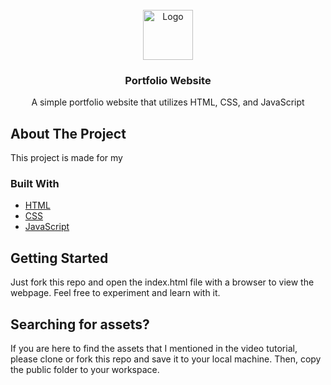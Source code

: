                          
<br/>
<div align="center">
<a href="https://nextdevs.tech/">
  <img src="https://nextdevs.tech/_next/static/media/next_devs_logo.e37fd0c6.svg" alt="Logo" width="80" height="80">
</a>
<h3 align="center">Portfolio Website</h3>
<p align="center">
  A simple portfolio website that utilizes HTML, CSS, and JavaScript
</p>
</div>

 ## About The Project

This project is made for my 
  
 ### Built With

- [HTML](https://developer.mozilla.org/en-US/docs/Web/HTML)
- [CSS](https://developer.mozilla.org/en-US/docs/Web/CSS)
- [JavaScript](https://developer.mozilla.org/en-US/docs/Web/JavaScript)
  
 ## Getting Started
 
 Just fork this repo and open the index.html file with a browser to view the webpage. Feel free to experiment and learn with it.

 ## Searching for assets?

If you are here to find the assets that I mentioned in the video tutorial, please clone or fork this repo and save it to your local machine. Then, copy the public folder to your workspace.
